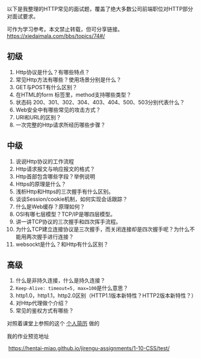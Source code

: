 以下是我整理的HTTP常见的面试题，覆盖了绝大多数公司前端职位对HTTP部分对面试要求。

可作为学习参考。本文禁止转载，但可分享链接。https://xiedaimala.com/bbs/topics/74#/

## 初级

1. Http协议是什么？有哪些特点？
2. 常见Http方法有哪些？使用场景分别是什么？
3. GET与POST有什么区别？
4. 在HTML的form 标签里，method支持哪些类型？
5. 状态码 200、301、302、304、403、404、500、503分别代表什么？
6. Web安全中有哪些常见的攻击方式？
7. URI和URL的区别？
8. 一次完整的Http请求所经历哪些步骤？

## 中级

1. 说说Http协议的工作流程
2. Http请求报文与响应报文的格式？
3. Http首部包含哪些字段？举例说明
4. Https的原理是什么？
5. 浅析Http和Https的三次握手有什么区别。
6. 谈谈Session/cookie机制，如何实现会话跟踪？
7. 什么是Web缓存？原理如何？
8. OSI有哪七层模型？TCP/IP是哪四层模型。
9. 讲一讲TCP协议的三次握手和四次挥手流程。
10. 为什么TCP建立连接协议是三次握手，而关闭连接却是四次握手呢？为什么不能用两次握手进行连接？
11. websockt是什么？和Http有什么区别？

## 高级

1. 什么是非持久连接，什么是持久连接？
2. `Keep-Alive: timeout=5, max=100`是什么意思？
3. http1.0，http1.1，http2.0区别（HTTP1.1版本新特性？HTTP2版本新特性？）
4. 对Http代理做个介绍？
5. 常见的鉴权方式有哪些？







对照着课堂上参照的这个 [个人简历](https://rscard.px-lab.com/startuper/) 做的

我的作业预览地址

​	https://hentai-miao.github.io/jirengu-assignments/1-10-CSS/test/